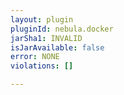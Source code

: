 ```yaml
---
layout: plugin
pluginId: nebula.docker
jarSha1: INVALID
isJarAvailable: false
error: NONE
violations: []

---
```

